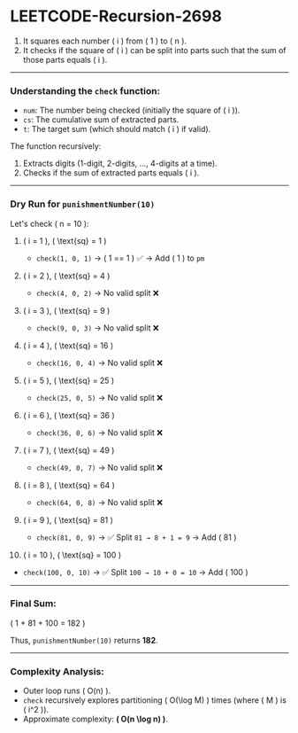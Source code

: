 # LEETCODE-Recursion-2698
1. It squares each number \( i \) from \( 1 \) to \( n \).
2. It checks if the square of \( i \) can be split into parts such that the sum of those parts equals \( i \).

---

### **Understanding the `check` function:**
- `num`: The number being checked (initially the square of \( i \)).
- `cs`: The cumulative sum of extracted parts.
- `t`: The target sum (which should match \( i \) if valid).

The function recursively:
1. Extracts digits (1-digit, 2-digits, ..., 4-digits at a time).
2. Checks if the sum of extracted parts equals \( i \).

---

### **Dry Run for `punishmentNumber(10)`**
Let's check \( n = 10 \):

1. \( i = 1 \), \( \text{sq} = 1 \)
   - `check(1, 0, 1)` → \( 1 == 1 \) ✅ → Add \( 1 \) to `pm`

2. \( i = 2 \), \( \text{sq} = 4 \)
   - `check(4, 0, 2)` → No valid split ❌

3. \( i = 3 \), \( \text{sq} = 9 \)
   - `check(9, 0, 3)` → No valid split ❌

4. \( i = 4 \), \( \text{sq} = 16 \)
   - `check(16, 0, 4)` → No valid split ❌

5. \( i = 5 \), \( \text{sq} = 25 \)
   - `check(25, 0, 5)` → No valid split ❌

6. \( i = 6 \), \( \text{sq} = 36 \)
   - `check(36, 0, 6)` → No valid split ❌

7. \( i = 7 \), \( \text{sq} = 49 \)
   - `check(49, 0, 7)` → No valid split ❌

8. \( i = 8 \), \( \text{sq} = 64 \)
   - `check(64, 0, 8)` → No valid split ❌

9. \( i = 9 \), \( \text{sq} = 81 \)
   - `check(81, 0, 9)` → ✅ Split `81 → 8 + 1 = 9` → Add \( 81 \)

10. \( i = 10 \), \( \text{sq} = 100 \)
   - `check(100, 0, 10)` → ✅ Split `100 → 10 + 0 = 10` → Add \( 100 \)

---

### **Final Sum:**
\( 1 + 81 + 100 = 182 \)

Thus, `punishmentNumber(10)` returns **182**.

---

### **Complexity Analysis:**
- Outer loop runs \( O(n) \).
- `check` recursively explores partitioning \( O(\log M) \) times (where \( M \) is \( i^2 \)).
- Approximate complexity: **\( O(n \log n) \)**.
